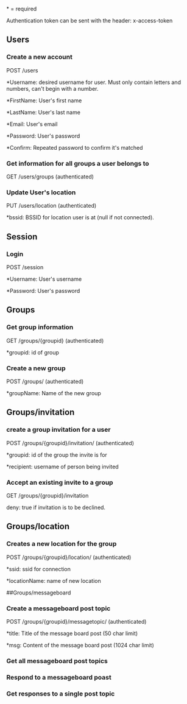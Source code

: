 \* = required

Authentication token can be sent with the header: x-access-token

## Users
### Create a new account
POST /users

\*Username: desired username for user. Must only contain letters and numbers, can't begin with a number.

\*FirstName: User's first name

\*LastName: User's last name

\*Email: User's email

\*Password: User's password

\*Confirm: Repeated password to confirm it's matched

### Get information for all groups a user belongs to
GET /users/groups (authenticated)

### Update User's location
PUT /users/location (authenticated)

\*bssid: BSSID for location user is at (null if not connected).

## Session
### Login
POST /session

\*Username: User's username

\*Password: User's password

## Groups
### Get group information
GET /groups/{groupid} (authenticated)

\*groupid: id of group

### Create a new group
POST /groups/ (authenticated)

\*groupName: Name of the new group

## Groups/invitation
### create a group invitation for a user
POST /groups/{groupid}/invitation/ (authenticated)

\*groupid: id of the group the invite is for

\*recipient: username of person being invited

### Accept an existing invite to a group
GET /groups/{groupid}/invitation

deny: true if invitation is to be declined.

## Groups/location
### Creates a new location for the group
POST /groups/{groupid}/location/ (authenticated)

\*ssid: ssid for connection

\*locationName: name of new location

##Groups/messageboard
### Create a messageboard post topic
POST /groups/{groupid}/messagetopic/ (authenticated)

\*title: Title of the message board post (50 char limit)

\*msg: Content of the message board post (1024 char limit)

### Get all messageboard post topics

### Respond to a messageboard poast

### Get responses to a single post topic
